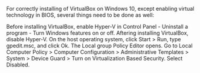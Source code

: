 For correctly installing of VirtualBox on Windows 10, except enabling virtual technology in BIOS, several things need to be done as well:

Before installing VirtualBox, enable Hyper-V in Control Panel - Uninstall a program - Turn Windows features on or off. Aftering installing VirtualBox, disable Hyper-V.
On the host operating system, click Start > Run, type gpedit.msc, and click Ok. The Local group Policy Editor opens.
Go to Local Computer Policy > Computer Configuration > Administrative Templates > System > Device Guard > Turn on Virtualization Based Security.
Select Disabled.